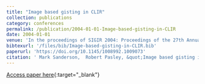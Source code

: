 ```yaml
---
title: "Image based gisting in CLIR"
collection: publications
category: conferences
permalink: /publication/2004-01-01-Image-based-gisting-in-CLIR
date: 2004-01-01
venue: 'In the proceedings of SIGIR 2004: Proceedings of the 27th Annual International ACM SIGIR Conference on Research and Development in Information Retrieval, Sheffield, UK, July 25-29, 2004'
bibtexurl: '/files/bib/Image-based-gisting-in-CLIR.bib'
paperurl: 'https://doi.org/10.1145/1008992.1009073'
citation: ' Mark Sanderson,  Robert Pasley, &quot;Image based gisting in CLIR.&quot; In the proceedings of SIGIR 2004: Proceedings of the 27th Annual International ACM SIGIR Conference on Research and Development in Information Retrieval, Sheffield, UK, July 25-29, 2004, 2004.'
---
```

[Access paper here](https://doi.org/10.1145/1008992.1009073){:target="_blank"}
